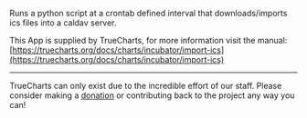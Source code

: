 Runs a python script at a crontab defined interval that downloads/imports ics files into a caldav server.


This App is supplied by TrueCharts, for more information visit the manual: [https://truecharts.org/docs/charts/incubator/import-ics](https://truecharts.org/docs/charts/incubator/import-ics)

---

TrueCharts can only exist due to the incredible effort of our staff.
Please consider making a [donation](https://truecharts.org/docs/about/sponsor) or contributing back to the project any way you can!
